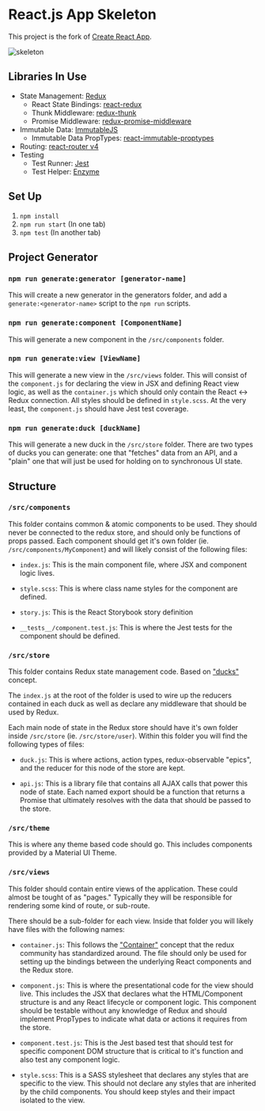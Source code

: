 # React.js App Skeleton

This project is the fork of [Create React App](https://github.com/facebookincubator/create-react-app).

<img src="https://preview.ibb.co/jkeQd5/skeleton.jpg" alt="skeleton" border="0">

## Libraries In Use

* State Management: [Redux](http://redux.js.org/)
  * React State Bindings: [react-redux](http://redux.js.org/docs/basics/UsageWithReact.html)
  * Thunk Middleware: [redux-thunk](https://github.com/gaearon/redux-thunk)
  * Promise Middleware: [redux-promise-middleware](https://github.com/pburtchaell/redux-promise-middleware)
* Immutable Data: [ImmutableJS](https://facebook.github.io/immutable-js/)
  * Immutable Data PropTypes: [react-immutable-proptypes](https://github.com/HurricaneJames/react-immutable-proptypes)
* Routing: [react-router v4](https://react-router.now.sh/)
* Testing
  * Test Runner: [Jest](https://facebook.github.io/jest/)
  * Test Helper: [Enzyme](http://airbnb.io/enzyme/)

## Set Up

1. `npm install`
2. `npm run start` (In one tab)
3. `npm test` (In another tab)

## Project Generator

### `npm run generate:generator [generator-name]`

This will create a new generator in the generators folder, and add a `generate:<generator-name>` script to the `npm run` scripts.

### `npm run generate:component [ComponentName]`

This will generate a new component in the `/src/components` folder.

### `npm run generate:view [ViewName]`

This will generate a new view in the `/src/views` folder. This will consist of the `component.js` for declaring the view in JSX and defining React view logic, as well as the `container.js` which should only contain the React <-> Redux connection. All styles should be defined in `style.scss`. At the very least, the `component.js` should have Jest test coverage.

### `npm run generate:duck [duckName]`

This will generate a new duck in the `/src/store` folder. There are two types of ducks you can generate: one that "fetches" data from an API, and a "plain" one that will just be used for holding on to synchronous UI state.

## Structure

### `/src/components`

This folder contains common & atomic components to be used. They should never be connected to the redux store, and should only be functions of props passed. Each component should get it's own folder (ie. `/src/components/MyComponent`) and will likely consist of the following files:

* `index.js`: This is the main component file, where JSX and component logic lives.

* `style.scss`: This is where class name styles for the component are defined.

* `story.js`: This is the React Storybook story definition

* `__tests__/component.test.js`: This is where the Jest tests for the component should be defined.

### `/src/store`

This folder contains Redux state management code. Based on ["ducks"](https://github.com/erikras/ducks-modular-redux) concept.

The `index.js` at the root of the folder is used to wire up the reducers contained in each duck as well as declare any middleware that should be used by Redux.

Each main node of state in the Redux store should have it's own folder inside `/src/store` (ie. `/src/store/user`). Within this folder you will find the following types of files:

  * `duck.js`: This is where actions, action types, redux-observable "epics", and the reducer for this node of the store are kept.

  * `api.js`: This is a library file that contains all AJAX calls that power this node of state. Each named export should be a function that returns a Promise that ultimately resolves with the data that should be passed to the store.

### `/src/theme`

This is where any theme based code should go. This includes components provided by a Material UI Theme.

### `/src/views`

This folder should contain entire views of the application. These could almost be tought of as "pages." Typically they will be responsible for rendering some kind of route, or sub-route.

There should be a sub-folder for each view. Inside that folder you will likely have files with the following names:

* `container.js`: This follows the ["Container"](http://redux.js.org/docs/basics/UsageWithReact.html#presentational-and-container-components) concept that the redux community has standardized around. The file should only be used for setting up the bindings between the underlying React components and the Redux store.

* `component.js`: This is where the presentational code for the view should live. This includes the JSX that declares what the HTML/Component structure is and any React lifecycle or component logic. This component should be testable without any knowledge of Redux and should implement PropTypes to indicate what data or actions it requires from the store.

* `component.test.js`: This is the Jest based test that should test for specific component DOM structure that is critical to it's function and also test any component logic.

* `style.scss`: This is a SASS stylesheet that declares any styles that are specific to the view. This should not declare any styles that are inherited by the child components. You should keep styles and their impact isolated to the view.
